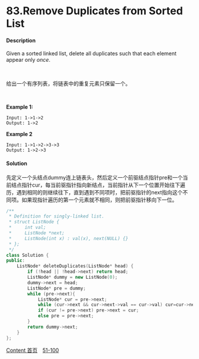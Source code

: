 # 83.Remove Duplicates from Sorted List 

#### Description

Given a sorted linked list, delete all duplicates such that each element appear only *once*.

<br>

给出一个有序列表，将链表中的重复元素只保留一个。

<br>

**Example 1:**

```
Input: 1->1->2
Output: 1->2
```

**Example 2**

```
Input: 1->1->2->3->3
Output: 1->2->3
```



#### Solution

先定义一个头结点dummy连上链表头，然后定义一个前驱结点指针pre和一个当前结点指针cur，每当前驱指针指向新结点，当前指针从下一个位置开始往下遍历，遇到相同的则继续往下，直到遇到不同项时，把前驱指针的next指向这个不同项。如果现指针遍历的第一个元素就不相同，则把前驱指针移向下一位。


```c++
/**
 * Definition for singly-linked list.
 * struct ListNode {
 *     int val;
 *     ListNode *next;
 *     ListNode(int x) : val(x), next(NULL) {}
 * };
 */
class Solution {
public:
    ListNode* deleteDuplicates(ListNode* head) {
        if (!head || !head->next) return head;
        ListNode* dummy = new ListNode(0);
        dummy->next = head;
        ListNode* pre = dummy;
        while (pre->next){
            ListNode* cur = pre->next;
            while (cur->next && cur->next->val == cur->val) cur=cur->next;
            if (cur != pre->next) pre->next = cur;
            else pre = pre->next;
        }
        return dummy->next;
    }
};

```



[Content   首页](../README.md)&emsp;[51-100](../51-100.md)

